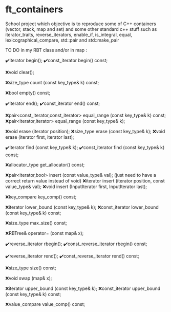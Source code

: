 # ft_containers
School project which objective is to reproduce some of C++ containers (vector, stack, map and set) and some other standard c++ stuff such as iterator_traits, reverse_iterators, enable_if, is_integral, equal, lexicographical_compare, std::pair and std::make_pair

TO DO in my RBT class and/or in map :

✔️iterator begin();
✔️const_iterator begin() const;

❌void clear();

❌size_type count (const key_type& k) const;

❌bool empty() const;

✔️iterator end();
✔️const_iterator end() const;

❌pair<const_iterator,const_iterator> equal_range (const key_type& k) const;
❌pair<iterator,iterator>             equal_range (const key_type& k);

❌void erase (iterator position);
❌size_type erase (const key_type& k);
❌void erase (iterator first, iterator last);

✔️iterator find (const key_type& k);
✔️const_iterator find (const key_type& k) const;

❌allocator_type get_allocator() const;

❌pair<iterator,bool> insert (const value_type& val);   (just need to have a correct return value instead of void)
❌iterator insert (iterator position, const value_type& val);
❌void insert (InputIterator first, InputIterator last);

❌key_compare key_comp() const;

❌iterator lower_bound (const key_type& k);
❌const_iterator lower_bound (const key_type& k) const;

❌size_type max_size() const;

❌RBTree& operator= (const map& x);

✔️reverse_iterator rbegin();
✔️const_reverse_iterator rbegin() const;

✔️reverse_iterator rend();
✔️const_reverse_iterator rend() const;

❌size_type size() const;

❌void swap (map& x);

❌iterator upper_bound (const key_type& k);
❌const_iterator upper_bound (const key_type& k) const;

❌value_compare value_comp() const;
